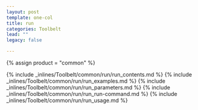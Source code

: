 ```yaml
---
layout: post
template: one-col
title: run
categories: Toolbelt
lead: ""
legacy: false

---
```

{% assign product = "common" %}

{% include _inlines/Toolbelt/common/run/run_contents.md %}
{% include _inlines/Toolbelt/common/run/run_examples.md %}
{% include _inlines/Toolbelt/common/run/run_parameters.md %}
{% include _inlines/Toolbelt/common/run/run_run-command.md %}
{% include _inlines/Toolbelt/common/run/run_usage.md %}
